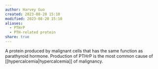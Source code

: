 ```yaml
---
author: Harvey Guo
created: 2023-08-20 15:10
modified: 2023-08-20 15:10
aliases:
  - PTHrP
  - PTH-related protein
share: true
---
```

A protein produced by malignant cells that has the same function as parathyroid hormone. Production of PTHrP is the most common cause of [[hypercalcemia|hypercalcemia]] of malignancy.
